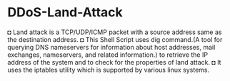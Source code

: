 # DDoS-Land-Attack
◘ Land attack is a TCP/UDP/ICMP packet with a source address same as the destination address.
◘ This Shell Script uses dig command.(A tool for querying DNS nameservers for information about host addresses, mail exchanges, nameservers, and related information.) to retrieve the IP address of the system and to check for the properties of land attack.
◘ It uses the iptables utility which is supported by various linux systems.
